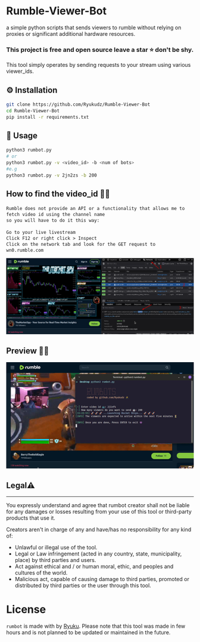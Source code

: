 # Rumble-Viewer-Bot
a simple python scripts that sends viewers to rumble without relying on proxies or significant additional hardware resources.

### This project is free and open source leave a star ⭐ don't be shy. 

This tool simply operates by sending requests to your stream using various viewer_ids.

## ⚙️ Installation

```sh
git clone https://github.com/Ryukudz/Rumble-Viewer-Bot
cd Rumble-Viewer-Bot
pip install -r requirements.txt
```

## 🔧 Usage
```sh
python3 rumbot.py
# or
python3 rumbot.py -v <video_id> -b <num of bots>
#e.g
python3 rumbot.py -v 2jn2zs -b 200
```
## How to find the video_id 🧑‍🏫
```
Rumble does not provide an API or a functionality that allows me to fetch video id using the channel name
so you will have to do it this way:

Go to your live livestream
Click F12 or right click > Inspect
Click on the network tab and look for the GET request to wn0.rumble.com
```
![TUTO](https://raw.githubusercontent.com/Ryukudz/Rumble-Viewer-Bot/main/tab.png)

## Preview 🧙‍♂️

![Preview](https://raw.githubusercontent.com/Ryukudz/Rumble-Viewer-Bot/main/preview.gif)

## Legal⚠️
---

You expressly understand and agree that rumbot creator shall not be liable for any damages or losses resulting from your use of this tool or third-party products that use it.

Creators aren't in charge of any and have/has no responsibility for any kind of:

- Unlawful or illegal use of the tool.
- Legal or Law infringement (acted in any country, state, municipality, place) by third parties and users.
- Act against ethical and / or human moral, ethic, and peoples and cultures of the world.
- Malicious act, capable of causing damage to third parties, promoted or distributed by third parties or the user through this tool.

# License

`rumbot` is made with by [Ryuku](https://github.com/Ryukudz/).
Please note that this tool was made in few hours and is not planned to be updated or maintained in the future. 
